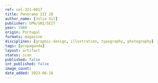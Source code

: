 ```yaml
---
ref: sol-321-0017
title: Panorama III 20
author_name: [Júlio Gil]
publisher: SPN/SNI/SEIT
year: 1960
origin: Portugal
formats: magazine
disciplines: [graphic-design, illustration, typography, photography]
tags: [propaganda]
layout: artifact
status: scan
published: false
int_published: false
image_count:
date_added: 2023-06-16
---
```


